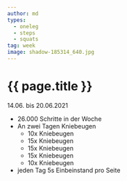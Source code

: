 ```yaml
---
author: md
types:
  - oneleg
  - steps
  - squats
tag: week
image: shadow-185314_640.jpg
---
```

# {{ page.title }}
14.06. bis 20.06.2021

- 26.000 Schritte in der Woche
- An zwei Tagen Kniebeugen
  - 10x Kniebeugen
  - 15x Kniebeugen
  - 15x Kniebeugen
  - 15x Kniebeugen
  - 10x Kniebeugen
- jeden Tag 5s Einbeinstand pro Seite